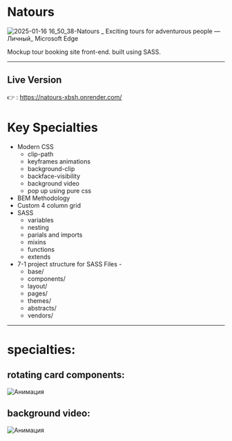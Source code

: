 # Natours
![2025-01-16 16_50_38-Natours _ Exciting tours for adventurous people — Личный_ Microsoft​ Edge](https://github.com/user-attachments/assets/cacf7ab9-29eb-4426-9bed-535b1eceab89)

Mockup tour booking site front-end. built using SASS.

---
## Live Version
👉 : https://natours-xbsh.onrender.com/

# Key Specialties
- Modern CSS
  - clip-path
  - keyframes animations
  - background-clip
  - backface-visibility
  - background video
  - pop up using pure css
- BEM Methodology
- Custom 4 column grid
- SASS
  - variables
  - nesting
  - parials and imports
  - mixins
  - functions
  - extends
- 7-1 project structure for SASS Files -
  - base/
  - components/
  - layout/
  - pages/
  - themes/
  - abstracts/
  - vendors/

---

# specialties:
## rotating card components:
![Анимация](https://github.com/user-attachments/assets/391fea2b-9037-4c21-b313-eeb1d7f822ed)

## background video:
![Анимация](https://github.com/user-attachments/assets/5b13817e-a42b-48ba-a438-d0efbb4a3948)
